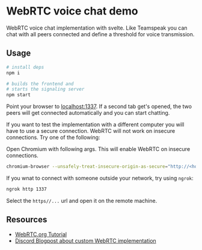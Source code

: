 # WebRTC voice chat demo

WebRTC voice chat implementation with svelte. Like Teamspeak you can chat with all peers connected and define a threshold for voice transmission.
## Usage

```sh
# install deps
npm i

# builds the frontend and 
# starts the signaling server
npm start
```

Point your browser to [localhost:1337](http://localhost:1337). If a second tab get's opened, the two peers will get connected automatically and you can start chatting.

If you want to test the implementation with a different computer you will have to use a secure connection. WebRTC will not work on insecure connections. Try one of the following: 

Open Chromium with following args. This will enable WebRTC on insecure connections.

```sh
chromium-browser --unsafely-treat-insecure-origin-as-secure="http://<hostname.or.ip>:1337"
```

If you wnat to connect with someone outside your network, try using `ngrok`:

```sh
ngrok http 1337
```

Select the `https//...` url and open it on the remote machine.


## Resources

* [WebRTC.org Tutorial](https://webrtc.org/getting-started/overview)
* [Discord Blogpost about custom WebRTC implementation](https://blog.discordapp.com/how-discord-handles-two-and-half-million-concurrent-voice-users-using-webrtc-ce01c3187429)

